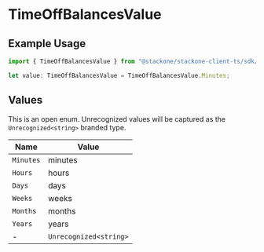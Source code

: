 # TimeOffBalancesValue

## Example Usage

```typescript
import { TimeOffBalancesValue } from "@stackone/stackone-client-ts/sdk/models/shared";

let value: TimeOffBalancesValue = TimeOffBalancesValue.Minutes;
```

## Values

This is an open enum. Unrecognized values will be captured as the `Unrecognized<string>` branded type.

| Name                   | Value                  |
| ---------------------- | ---------------------- |
| `Minutes`              | minutes                |
| `Hours`                | hours                  |
| `Days`                 | days                   |
| `Weeks`                | weeks                  |
| `Months`               | months                 |
| `Years`                | years                  |
| -                      | `Unrecognized<string>` |